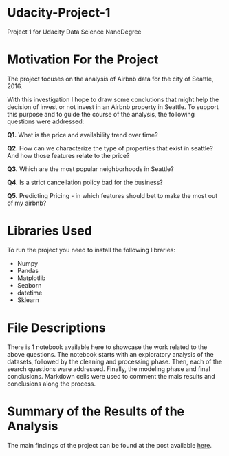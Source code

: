 # Udacity-Project-1
Project 1 for Udacity Data Science NanoDegree

# Motivation For the Project
The project focuses on the analysis of Airbnb data for the city of Seattle, 2016. 

With this investigation I hope to draw some conclutions that might help the decision of invest or not invest in an Airbnb property in Seattle. To support this purpose and to guide the course of the analysis, the following questions were addressed:

**Q1.** What is the price and availability trend over time?

**Q2.** How can we characterize the type of properties that exist in seattle? And how those features relate to the price?

**Q3.** Which are the most popular neighborhoods in Seattle?

**Q4.** Is a strict cancellation policy bad for the business?

**Q5.** Predicting Pricing - in which features should bet to make the most out of my airbnb?  

# Libraries Used
To run the project you need to install the following libraries:
  * Numpy
  * Pandas
  * Matplotlib
  * Seaborn
  * datetime
  * Sklearn
  
# File Descriptions
There is 1 notebook available here to showcase the work related to the above questions. The notebook starts with an exploratory analysis of the datasets, followed by the cleaning and processing phase. Then, each of the search questions ware addressed. Finally, the modeling phase and final conclusions. 
Markdown cells were used to comment the mais results and conclusions along the process. 

# Summary of the Results of the Analysis
The main findings of the project can be found at the post available [here](https://medium.com/@margarida.ampf/is-it-worth-it-to-start-my-own-airbnb-in-seattle-1c3a0335bb26).
